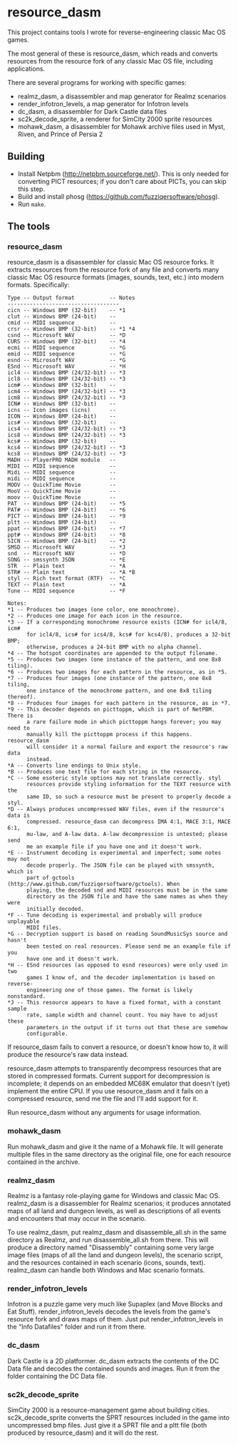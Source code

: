 # resource_dasm

This project contains tools I wrote for reverse-engineering classic Mac OS games.

The most general of these is resource_dasm, which reads and converts resources from the resource fork of any classic Mac OS file, including applications.

There are several programs for working with specific games:
- realmz_dasm, a disassembler and map generator for Realmz scenarios
- render_infotron_levels, a map generator for Infotron levels
- dc_dasm, a disassembler for Dark Castle data files
- sc2k_decode_sprite, a renderer for SimCity 2000 sprite resources
- mohawk_dasm, a disassembler for Mohawk archive files used in Myst, Riven, and Prince of Persia 2

## Building

- Install Netpbm (http://netpbm.sourceforge.net/). This is only needed for converting PICT resources; if you don't care about PICTs, you can skip this step.
- Build and install phosg (https://github.com/fuzziqersoftware/phosg).
- Run `make`.

## The tools

### resource_dasm

resource_dasm is a disassembler for classic Mac OS resource forks. It extracts resources from the resource fork of any file and converts many classic Mac OS resource formats (images, sounds, text, etc.) into modern formats. Specifically:

    Type -- Output format           -- Notes
    -----------------------------------
    cicn -- Windows BMP (32-bit)    -- *1
    clut -- Windows BMP (24-bit)    --
    cmid -- MIDI sequence           --
    crsr -- Windows BMP (32-bit)    -- *1 *4
    csnd -- Microsoft WAV           -- *D
    CURS -- Windows BMP (32-bit)    -- *4
    ecmi -- MIDI sequence           -- *G
    emid -- MIDI sequence           -- *G
    esnd -- Microsoft WAV           -- *G
    ESnd -- Microsoft WAV           -- *H
    icl4 -- Windows BMP (24/32-bit) -- *3
    icl8 -- Windows BMP (24/32-bit) -- *3
    icm# -- Windows BMP (32-bit)    --
    icm4 -- Windows BMP (24/32-bit) -- *3
    icm8 -- Windows BMP (24/32-bit) -- *3
    ICN# -- Windows BMP (32-bit)    --
    icns -- Icon images (icns)      --
    ICON -- Windows BMP (24-bit)    --
    ics# -- Windows BMP (32-bit)    --
    ics4 -- Windows BMP (24/32-bit) -- *3
    ics8 -- Windows BMP (24/32-bit) -- *3
    kcs# -- Windows BMP (32-bit)    --
    kcs4 -- Windows BMP (24/32-bit) -- *3
    kcs8 -- Windows BMP (24/32-bit) -- *3
    MADH -- PlayerPRO MADH module   --
    MIDI -- MIDI sequence           --
    Midi -- MIDI sequence           --
    midi -- MIDI sequence           --
    MOOV -- QuickTime Movie         --
    MooV -- QuickTime Movie         --
    moov -- QuickTime Movie         --
    PAT  -- Windows BMP (24-bit)    -- *5
    PAT# -- Windows BMP (24-bit)    -- *6
    PICT -- Windows BMP (24-bit)    -- *9
    pltt -- Windows BMP (24-bit)    --
    ppat -- Windows BMP (24-bit)    -- *7
    ppt# -- Windows BMP (24-bit)    -- *8
    SICN -- Windows BMP (24-bit)    -- *2
    SMSD -- Microsoft WAV           -- *J
    snd  -- Microsoft WAV           -- *D
    SONG -- smssynth JSON           -- *E
    STR  -- Plain text              -- *A
    STR# -- Plain text              -- *A *B
    styl -- Rich text format (RTF)  -- *C
    TEXT -- Plain text              -- *A
    Tune -- MIDI sequence           -- *F

    Notes:
    *1 -- Produces two images (one color, one monochrome).
    *2 -- Produces one image for each icon in the resource.
    *3 -- If a corresponding monochrome resource exists (ICN# for icl4/8, icm#
          for icl4/8, ics# for ics4/8, kcs# for kcs4/8), produces a 32-bit BMP;
          otherwise, produces a 24-bit BMP with no alpha channel.
    *4 -- The hotspot coordinates are appended to the output filename.
    *5 -- Produces two images (one instance of the pattern, and one 8x8 tiling).
    *6 -- Produces two images for each pattern in the resource, as in *5.
    *7 -- Produces four images (one instance of the pattern, one 8x8 tiling,
          one instance of the monochrome pattern, and one 8x8 tiling thereof).
    *8 -- Produces four images for each pattern in the resource, as in *7.
    *9 -- This decoder depends on picttoppm, which is part of NetPBM. There is
          a rare failure mode in which picttoppm hangs forever; you may need to
          manually kill the picttoppm process if this happens. resource_dasm
          will consider it a normal failure and export the resource's raw data
          instead.
    *A -- Converts line endings to Unix style.
    *B -- Produces one text file for each string in the resource.
    *C -- Some esoteric style options may not translate correctly. styl
          resources provide styling information for the TEXT reosurce with the
          same ID, so such a resource must be present to properly decode a styl.
    *D -- Always produces uncompressed WAV files, even if the resource's data is
          compressed. resource_dasm can decompress IMA 4:1, MACE 3:1, MACE 6:1,
          mu-law, and A-law data. A-law decompression is untested; please send
          me an example file if you have one and it doesn't work.
    *E -- Instrument decoding is experimental and imperfect; some notes may not
          decode properly. The JSON file can be played with smssynth, which is
          part of gctools (http://www.github.com/fuzziqersoftware/gctools). When
          playing, the decoded snd and MIDI resources must be in the same
          directory as the JSON file and have the same names as when they were
          initially decoded.
    *F -- Tune decoding is experimental and probably will produce unplayable
          MIDI files.
    *G -- Decryption support is based on reading SoundMusicSys source and hasn't
          been tested on real resources. Please send me an example file if you
          have one and it doesn't work.
    *H -- ESnd resources (as opposed to esnd resources) were only used in two
          games I know of, and the decoder implementation is based on reverse-
          engineering one of those games. The format is likely nonstandard.
    *J -- This resource appears to have a fixed format, with a constant sample
          rate, sample width and channel count. You may have to adjust these
          parameters in the output if it turns out that these are somehow
          configurable.

If resource_dasm fails to convert a resource, or doesn't know how to, it will produce the resource's raw data instead.

resource_dasm attempts to transparently decompress resources that are stored in compressed formats. Current support for decompression is incomplete; it depends on an embedded MC68K emulator that doesn't (yet) implement the entire CPU. If you use resource_dasm and it fails on a compressed resource, send me the file and I'll add support for it.

Run resource_dasm without any arguments for usage information.

### mohawk_dasm

Run mohawk_dasm and give it the name of a Mohawk file. It will generate multiple files in the same directory as the original file, one for each resource contained in the archive.

### realmz_dasm

Realmz is a fantasy role-playing game for Windows and classic Mac OS. realmz_dasm is a disassembler for Realmz scenarios; it produces annotated maps of all land and dungeon levels, as well as descriptions of all events and encounters that may occur in the scenario.

To use realmz_dasm, put realmz_dasm and disassemble_all.sh in the same directory as Realmz, and run disassemble_all.sh from there. This will produce a directory named "Disassembly" containing some very large image files (maps of all the land and dungeon levels), the scenario script, and the resources contained in each scenario (icons, sounds, text). realmz_dasm can handle both Windows and Mac scenario formats.

### render_infotron_levels

Infotron is a puzzle game very much like Supaplex (and Move Blocks and Eat Stuff). render_infotron_levels decodes the levels from the game's resource fork and draws maps of them. Just put render_infotron_levels in the "Info Datafiles" folder and run it from there.

### dc_dasm

Dark Castle is a 2D platformer. dc_dasm extracts the contents of the DC Data file and decodes the contained sounds and images. Run it from the folder containing the DC Data file.

### sc2k_decode_sprite

SimCity 2000 is a resource-management game about building cities. sc2k_decode_sprite converts the SPRT resources included in the game into uncompressed bmp files. Just give it a SPRT file and a pltt file (both produced by resource_dasm) and it will do the rest.